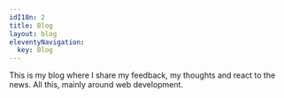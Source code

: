 ```yaml
---
idI18n: 2
title: Blog
layout: blog
eleventyNavigation:
  key: Blog
---
```

This is my blog where I share my feedback, my thoughts and react to the news. All this, mainly around web development.